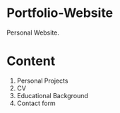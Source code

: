 # Portfolio-Website
Personal Website. 

# Content
1. Personal Projects 
2. CV
3. Educational Background
4. Contact form
